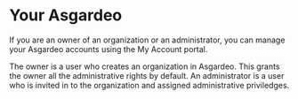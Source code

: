 # Your Asgardeo

If you are an owner of an organization or an administrator, you can manage your Asgardeo accounts <a :href="$withBase('/guides/your-asgardeo/asgardeo-self-service/')">using the My Account portal</a>.

The owner is a user who creates an organization in Asgardeo. This grants the owner all the administrative rights by default. An administrator is a user who is invited in to the organization and assigned administrative priviledges.  